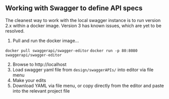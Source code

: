 ## Working with Swagger to define API specs

The cleanest way to work with the local swagger instance is to run version 2.x within a docker image.
Version 3 has known issues, which are yet to be resolved.

1. Pull and run the docker image...

`docker pull swaggerapi/swagger-editor`
`docker run -p 80:8080 swaggerapi/swagger-editor`

2. Browse to http://localhost
3. Load swagger yaml file from `design/swaggerAPIs/` into editor via file menu
4. Make your edits
5. Download YAML via file menu, or copy directly from the editor and paste into the relevant project file

